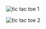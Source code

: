 ![tic tac toe 1](https://user-images.githubusercontent.com/91382711/151704517-29c540b2-024c-4955-859b-10db95266b4e.png)


![tic tac toe 2](https://user-images.githubusercontent.com/91382711/151704522-cc700cc9-8cfd-4a37-ba06-94066b401020.png)
